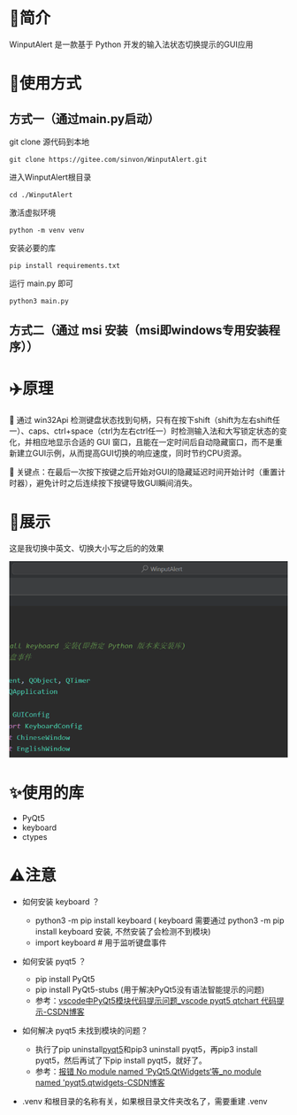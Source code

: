 # 🎁简介

WinputAlert 是一款基于 Python 开发的输入法状态切换提示的GUI应用

# 👋使用方式

## 方式一（通过main.py启动）

git clone 源代码到本地

```
git clone https://gitee.com/sinvon/WinputAlert.git
```

进入WinputAlert根目录

```
cd ./WinputAlert
```

激活虚拟环境

```
python -m venv venv
```

安装必要的库

```
pip install requirements.txt
```

运行 main.py 即可

```
python3 main.py
```

## 方式二（通过 msi 安装（msi即windows专用安装程序））

# ✈️原理

🚀 通过 win32Api 检测键盘状态找到句柄，只有在按下shift（shift为左右shift任一）、caps、ctrl+space（ctrl为左右ctrl任一）时检测输入法和大写锁定状态的变化，并相应地显示合适的 GUI 窗口，且能在一定时间后自动隐藏窗口，而不是重新建立GUI示例，从而提高GUI切换的响应速度，同时节约CPU资源。

🚀 关键点：在最后一次按下按键之后开始对GUI的隐藏延迟时间开始计时（重置计时器），避免计时之后连续按下按键导致GUI瞬间消失。

# 🎈展示

这是我切换中英文、切换大小写之后的的效果

![1731480192066](image/README/1731480192066.gif)

# ✨使用的库

- PyQt5
- keyboard
- ctypes

# ⚠️注意

- 如何安装 keyboard ？

  - python3 -m pip install keyboard ( keyboard 需要通过 python3 -m pip install keyboard 安装, 不然安装了会检测不到模块)
  - import keyboard  # 用于监听键盘事件
- 如何安装 pyqt5 ？

  - pip install PyQt5
  - pip install PyQt5-stubs (用于解决PyQt5没有语法智能提示的问题)
  - 参考：[vscode中PyQt5模块代码提示问题_vscode pyqt5 qtchart 代码提示-CSDN博客](https://blog.csdn.net/qq527703883/article/details/116536345)
- 如何解决 pyqt5 未找到模块的问题？

  - 执行了pip uninstall[pyqt5](https://so.csdn.net/so/search?q=pyqt5&spm=1001.2101.3001.7020)和pip3 uninstall pyqt5，再pip3 install pyqt5，然后再试了下pip install pyqt5，就好了。
  - 参考：[报错 No module named ‘PyQt5.QtWidgets‘等_no module named &#39;pyqt5.qtwidgets-CSDN博客](https://blog.csdn.net/qq_39938666/article/details/121895038)
- .venv 和根目录的名称有关，如果根目录文件夹改名了，需要重建 .venv
